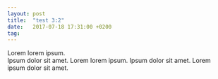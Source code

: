 ```yaml
---
layout: post
title:  "test 3:2"
date:   2017-07-18 17:31:00 +0200
tag:
---
```


Lorem lorem ipsum. <br>
Ipsum dolor sit amet. Lorem lorem ipsum. Ipsum dolor sit amet. Lorem ipsum dolor sit amet. 